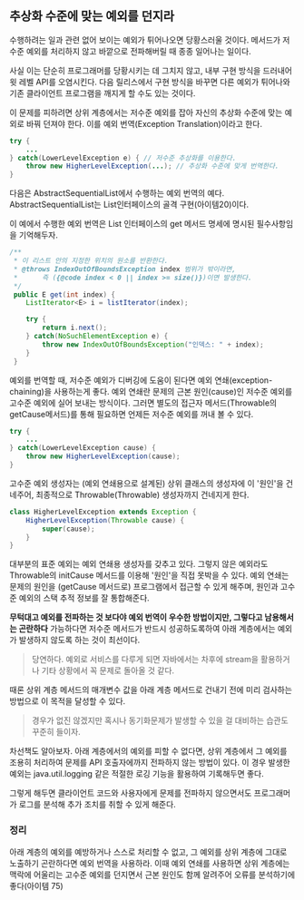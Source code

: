 ## 추상화 수준에 맞는 예외를 던지라

수행하려는 일과 관련 없어 보이는 예외가 튀어나오면 당황스러울 것이다. 메서드가 저수준 예외를 처리하지 않고 바깥으로 전파해버릴 때 종종 일어나는 일이다.

사실 이는 단순히 프로그래머를 당황시키는 데 그치지 않고, 내부 구현 방식을 드러내어 윗 레벨 API를 오염시킨다. 다음 릴리스에서 구현 방식을 바꾸면 다른 예외가 튀어나와 기존 클라이언트 프로그램을 깨지게 할 수도 있는 것이다.

이 문제를 피하려면 상위 계층에서는 저수준 예외를 잡아 자신의 추상화 수준에 맞는 예외로 바꿔 던져야 한다. 이를 예외 번역(Exception Translation)이라고 한다.

```java
try {
    ...
} catch(LowerLevelException e) { // 저수준 추상화를 이용한다.
    throw new HigherLevelException(...); // 추상화 수준에 맞게 번역한다.
}
```

다음은 AbstractSequentialList에서 수행하는 예외 번역의 예다. AbstractSequentialList는 List인터페이스의 골격 구현(아이템20)이다.

이 예에서 수행한 예외 번역은 List<E> 인터페이스의 get 메서드 명세에 명시된 필수사항임을 기억해두자.

```java
/**
 * 이 리스트 안의 지정한 위치의 원소를 반환한다.
 * @throws IndexOutOfBoundsException index 범위가 밖이라면,
 *      즉 ({@code index < 0 || index >= size()})이면 발생한다.
 */
 public E get(int index) {
    ListIterator<E> i = listIterator(index);

    try {
        return i.next();
    } catch(NoSuchElementException e) {
        throw new IndexOutOfBoundsException("인덱스: " + index);
    }
 }
```

예외를 번역할 때, 저수준 예외가 디버깅에 도움이 된다면 예외 연쇄(exception-chaining)을 사용하는게 좋다. 예외 연쇄란 문제의 근본 원인(cause)인 저수준 예외를 고수준 예외에 실어 보내는 방식이다. 그러면 별도의 접근자 메서드(Throwable의 getCause메서드)를 통해 필요하면 언제든 저수준 예외를 꺼내 볼 수 있다.

```java
try {
    ...
} catch(LowerLevelException cause) {
    throw new HigherLevelException(cause);
}
```

고수준 예외 생성자는 (예외 연쇄용으로 설계된) 상위 클래스의 생성자에 이 '원인'을 건네주어, 최종적으로 Throwable(Throwable) 생성자까지 건네지게 한다.

```java
class HigherLevelException extends Exception {
    HigherLevelException(Throwable cause) {
        super(cause);
    }
}
```

대부분의 표준 예외는 예외 연쇄용 생성자를 갖추고 있다. 그렇지 않은 예외라도 Throwable의 initCause 메서드를 이용해 '원인'을 직접 못박을 수 있다. 예외 연쇄는 문제의 원인을 (getCause 메서드로) 프로그램에서 접근할 수 있게 해주며, 원인과 고수준 예외의 스택 추적 정보를 잘 통합해준다.

**무턱대고 예외를 전파하는 것 보다야 예외 번역이 우수한 방법이지만, 그렇다고 남용해서는 곤란하다** 가능하다면 저수준 메서드가 반드시 성공하도록하여 아래 계층에서는 예외가 발생하지 않도록 하는 것이 최선이다.

> 당연하다. 예외로 서비스를 다루게 되면 자바에서는 차후에 stream을 활용하거나 기타 상황에서 꼭 문제로 돌아올 것 같다.

때론 상위 계층 메서드의 매개변수 값을 아래 계층 메서드로 건내기 전에 미리 검사하는 방법으로 이 목적을 달성할 수 있다.

> 경우가 없진 않겠지만 혹시나 동기화문제가 발생할 수 있을 걸 대비하는 습관도 꾸준히 들이자.

차선책도 알아보자. 아래 계층에서의 예외를 피할 수 없다면, 상위 계층에서 그 예외를 조용히 처리하여 문제를 API 호출자에까지 전파하지 않는 방법이 있다. 이 경우 발생한 예외는 java.util.logging 같은 적절한 로깅 기능을 활용하여 기록해두면 좋다.

그렇게 해두면 클라이언트 코드와 사용자에게 문제를 전파하지 않으면서도 프로그래머가 로그를 분석해 추가 조치를 취할 수 있게 해준다.

### 정리

아래 계층의 예외를 예방하거나 스스로 처리할 수 없고, 그 예외를 상위 계층에 그대로 노출하기 곤란하다면 예외 번역을 사용하라. 이때 예외 연쇄를 사용하면 상위 계층에는 맥락에 어울리는 고수준 예외를 던지면서 근본 원인도 함께 알려주어 오류를 분석하기에 좋다(아이템 75)



